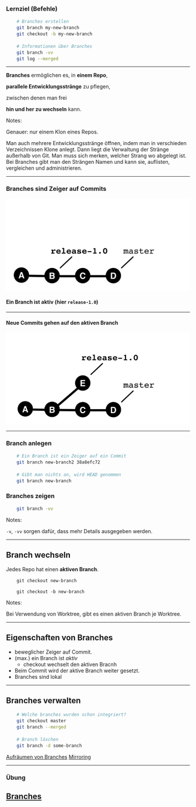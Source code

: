 ### Lernziel (Befehle)

```bash
    # Branches erstellen
    git branch my-new-branch
    git checkout -b my-new-branch

    # Informationen über Branches
    git branch -vv
    git log --merged
```

---


**Branches** ermöglichen es, in **einem Repo**,

**parallele Entwicklungsstränge** zu pflegen,

zwischen denen man frei

**hin und her zu wechseln** kann.

Notes:

Genauer: nur einem Klon eines Repos.

Man auch mehrere Entwicklungsstränge öffnen,
indem man in verschieden Verzeichnissen Klone anlegt.
Dann liegt die Verwaltung der Stränge
außerhalb von Git.
Man muss sich merken, welcher Strang wo abgelegt ist.
Bei Branches gibt man den Strängen Namen und kann sie,
auflisten, vergleichen und administrieren.


---

### Branches sind Zeiger auf Commits

![Branch vor dem Commit](abb-branches-beispiel-vorher.png)

#### Ein Branch ist aktiv (hier `release-1.0`)

---

#### Neue Commits gehen auf den aktiven Branch

![Branch nach dem Commit](abb-branches-beispiel-nachher.png)


---

### Branch anlegen

```bash
    # Ein Branch ist ein Zeiger auf ein Commit
    git branch new-branch2 38a8efc72

    # Gibt man nichts an, wird HEAD genommen
    git branch new-branch
```

### Branches zeigen

```bash
    git branch -vv
```


Notes:

`-v`, `-vv` sorgen dafür, dass mehr Details ausgegeben werden.


---

## Branch wechseln

Jedes Repo hat einen **aktiven Branch**.

```
    git checkout new-branch
```

```
    git checkout -b new-branch
```


Notes:

Bei Verwendung von Worktree, gibt es einen aktiven Branch je Worktree.

---

## Eigenschaften von Branches

 * beweglicher Zeiger auf Commit.
 * (max.) ein Branch ist *aktiv*
   - checkout wechselt den aktiven Bracnh
 * Beim Commit wird der aktive Branch weiter gesetzt.
 * Branches sind lokal

---

## Branches verwalten

```bash
    # Welche branches wurden schon integriert?
    git checkout master
    git branch --merged

    # Branch löschen
    git branch -d some-branch
```

[Aufräumen von Branches](https://kapitel26.github.io/git/2014/03/31/alte-branches-archivieren.rb.html)
[Mirroring](https://kapitel26.github.io/git/2014/04/04/branches-aufrauemen.rb.html)


---

### Übung

<h2><a href="git-uebungen/aufgabe-zusammenarbeit-branching.html" target="_blank">Branches<a></h2>



